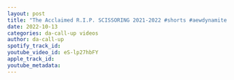 ```yaml
---
layout: post
title: "The Acclaimed R.I.P. SCISSORING 2021-2022 #shorts #aewdynamite #aew"
date: 2022-10-13
categories: da-call-up videos
author: da-call-up
spotify_track_id: 
youtube_video_id: eS-lp27hbFY
apple_track_id: 
youtube_metadata: 
---
```

